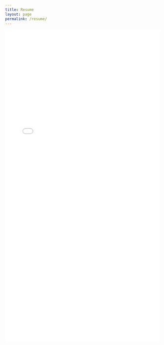 ```yaml
---
title: Resume
layout: page
permalink: /resume/
---
```


<embed src="/assets/resume/resume-rodrigo.pdf" type="application/pdf" width="100%" height="1010px">
